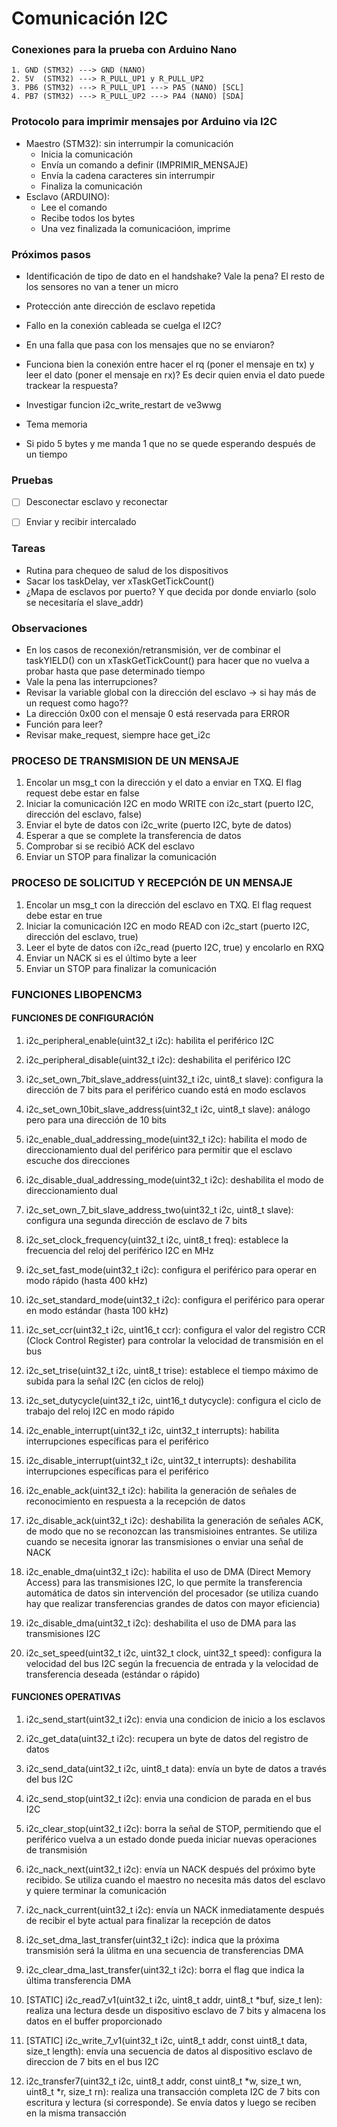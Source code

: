 # Comunicación I2C

### Conexiones para la prueba con Arduino Nano

    1. GND (STM32) ---> GND (NANO)
    2. 5V  (STM32) ---> R_PULL_UP1 y R_PULL_UP2
    3. PB6 (STM32) ---> R_PULL_UP1 ---> PA5 (NANO) [SCL]
    4. PB7 (STM32) ---> R_PULL_UP2 ---> PA4 (NANO) [SDA]

### Protocolo para imprimir mensajes por Arduino via I2C
- Maestro (STM32): sin interrumpir la comunicación
    - Inicia la comunicación
    - Envía un comando a definir (IMPRIMIR_MENSAJE)
    - Envía la cadena caracteres sin interrumpir
    - Finaliza la comunicación
- Esclavo (ARDUINO):
    - Lee el comando
    - Recibe todos los bytes
    - Una vez finalizada la comunicacióon, imprime

### Próximos pasos
- Identificación de tipo de dato en el handshake? Vale la pena? El resto de los sensores no van a tener un micro
- Protección ante dirección de esclavo repetida
- Fallo en la conexión cableada se cuelga el I2C?
- En una falla que pasa con los mensajes que no se enviaron?
- Funciona bien la conexión entre hacer el rq (poner el mensaje en tx) y leer el dato (poner el mensaje en rx)? Es decir quien envia el dato puede trackear la respuesta?
- Investigar funcion i2c_write_restart de ve3wwg

- Tema memoria
- Si pido 5 bytes y me manda 1 que no se quede esperando después de un tiempo

### Pruebas
- [ ] Desconectar esclavo y reconectar
- [ ] Enviar y recibir intercalado


### Tareas
- Rutina para chequeo de salud de los dispositivos
- Sacar los taskDelay, ver xTaskGetTickCount()
- ¿Mapa de esclavos por puerto? Y que decida por donde enviarlo (solo se necesitaría el slave_addr)

### Observaciones
- En los casos de reconexión/retransmisión, ver de combinar el taskYIELD() con un xTaskGetTickCount() para hacer que no vuelva a probar hasta que pase determinado tiempo
- Vale la pena las interrupciones?
- Revisar la variable global con la dirección del esclavo -> si hay más de un request como hago??
- La dirección 0x00 con el mensaje 0 está reservada para ERROR
- Función para leer?
- Revisar make_request, siempre hace get_i2c


### PROCESO DE TRANSMISION DE UN MENSAJE
1. Encolar un msg_t con la dirección y el dato a enviar en TXQ. El flag request debe estar en false
2. Iniciar la comunicación I2C en modo WRITE con i2c_start (puerto I2C, dirección del esclavo, false)
3. Enviar el byte de datos con i2c_write (puerto I2C, byte de datos)
4. Esperar a que se complete la transferencia de datos
5. Comprobar si se recibió ACK del esclavo
6. Enviar un STOP para finalizar la comunicación

### PROCESO DE SOLICITUD Y RECEPCIÓN DE UN MENSAJE
1. Encolar un msg_t con la dirección del esclavo en TXQ. El flag request debe estar en true
2. Iniciar la comunicación I2C en modo READ con i2c_start (puerto I2C, dirección del esclavo, true)
3. Leer el byte de datos con i2c_read (puerto I2C, true) y encolarlo en RXQ
4. Enviar un NACK si es el último byte a leer
5. Enviar un STOP para finalizar la comunicación

### FUNCIONES LIBOPENCM3
#### FUNCIONES DE CONFIGURACIÓN
1. i2c_peripheral_enable(uint32_t i2c): habilita el periférico I2C

2. i2c_peripheral_disable(uint32_t i2c): deshabilita el periférico I2C

3. i2c_set_own_7bit_slave_address(uint32_t i2c, uint8_t slave): configura la dirección de 7 bits para el periférico cuando está en modo esclavos

4. i2c_set_own_10bit_slave_address(uint32_t i2c, uint8_t slave): análogo pero para una dirección de 10 bits

5. i2c_enable_dual_addressing_mode(uint32_t i2c): habilita el modo de direccionamiento dual del periférico para permitir que el esclavo escuche dos direcciones

6. i2c_disable_dual_addressing_mode(uint32_t i2c): deshabilita el modo de direccionamiento dual

7. i2c_set_own_7_bit_slave_address_two(uint32_t i2c, uint8_t slave): configura una segunda dirección de esclavo de 7 bits

8. i2c_set_clock_frequency(uint32_t i2c, uint8_t freq): establece la frecuencia del reloj del periférico I2C en MHz

9. i2c_set_fast_mode(uint32_t i2c): configura el periférico para operar en modo rápido (hasta 400 kHz)

10. i2c_set_standard_mode(uint32_t i2c): configura el periférico para operar en modo estándar (hasta 100 kHz)

11. i2c_set_ccr(uint32_t i2c, uint16_t ccr): configura el valor del registro CCR (Clock Control Register) para controlar la velocidad de transmisión en el bus

12. i2c_set_trise(uint32_t i2c, uint8_t trise): establece el tiempo máximo de subida para la señal I2C (en ciclos de reloj)

13. i2c_set_dutycycle(uint32_t i2c, uint16_t dutycycle): configura el ciclo de trabajo del reloj I2C en modo rápido

14. i2c_enable_interrupt(uint32_t i2c, uint32_t interrupts): habilita interrupciones específicas para el periférico

15. i2c_disable_interrupt(uint32_t i2c, uint32_t interrupts): deshabilita interrupciones específicas para el periférico

16. i2c_enable_ack(uint32_t i2c): habilita la generación de señales de reconocimiento en respuesta a la recepción de datos

17. i2c_disable_ack(uint32_t i2c): deshabilita la generación de señales ACK, de modo que no se reconozcan las transmisioines entrantes. Se utiliza cuando se necesita ignorar las transmisiones o enviar una señal de NACK

18. i2c_enable_dma(uint32_t i2c): habilita el uso de DMA (Direct Memory Access) para las transmisiones I2C, lo que permite la transferencia automática de datos sin intervención del procesador (se utiliza cuando hay que realizar transferencias grandes de datos con mayor eficiencia)

19. i2c_disable_dma(uint32_t i2c): deshabilita el uso de DMA para las transmisiones I2C

20. i2c_set_speed(uint32_t i2c, uint32_t clock, uint32_t speed): configura la velocidad del bus I2C según la frecuencia de entrada y la velocidad de transferencia deseada (estándar o rápido)


#### FUNCIONES OPERATIVAS

1. i2c_send_start(uint32_t i2c): envia una condicion de inicio a los esclavos

2. i2c_get_data(uint32_t i2c): recupera un byte de datos del registro de datos

3. i2c_send_data(uint32_t i2c, uint8_t data): envía un byte de datos a través del bus I2C

4. i2c_send_stop(uint32_t i2c): envia una condicion de parada en el bus I2C

5. i2c_clear_stop(uint32_t i2c): borra la señal de STOP, permitiendo que el periférico vuelva a un estado donde pueda iniciar nuevas operaciones de transmisión

6. i2c_nack_next(uint32_t i2c): envía un NACK después del próximo byte recibido. Se utiliza cuando el maestro no necesita más datos del esclavo y quiere terminar la comunicación

7. i2c_nack_current(uint32_t i2c): envía un NACK  inmediatamente después de recibir el byte actual para finalizar la recepción de datos

8. i2c_set_dma_last_transfer(uint32_t i2c): indica que la próxima transmisión será la úlitma en una secuencia de transferencias DMA

9. i2c_clear_dma_last_transfer(uint32_t i2c): borra el flag que indica la última transferencia DMA

10. [STATIC] i2c_read7_v1(uint32_t i2c, uint8_t addr, uint8_t *buf, size_t len): realiza una lectura desde un dispositivo esclavo de 7 bits y almacena los datos en el buffer proporcionado

11. [STATIC] i2c_write_7_v1(uint32_t i2c, uint8_t addr, const uint8_t data, size_t length): envía una secuencia de datos al dispositivo esclavo de direccion de 7 bits en el bus I2C

12. i2c_transfer7(uint32_t i2c, uint8_t addr, const uint8_t *w, size_t wn, uint8_t *r, size_t rn): realiza una transacción completa I2C de 7 bits con escritura y lectura (si corresponde). Se envía datos y luego se reciben en la misma transacción
